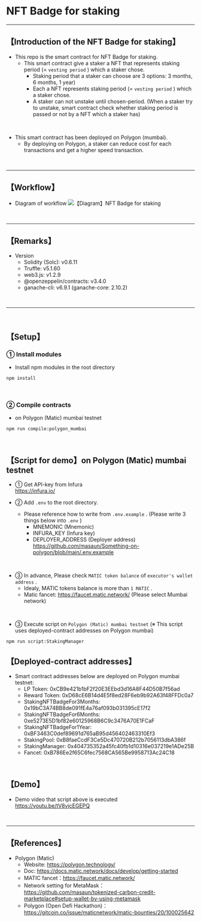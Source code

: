 # NFT Badge for staking

***
## 【Introduction of the NFT Badge for staking】
- This repo is the smart contract for NFT Badge for staking.
  - This smart contract give a staker a NFT that represents staking period (= `vesting period` ) which a staker chose.
    - Staking period that a staker can choose are 3 options: 3 months, 6 months, 1 year)
    - Each a NFT represents staking period (= `vesting period` ) which a staker chose.
    - A staker can not unstake until chosen-period. 
      (When a staker try to unstake, smart contract check whether staking period is passed or not by a NFT which a staker has)

<br>

- This smart contract has been deployed on Polygon (mumbai).
  - By deploying on Polygon, a staker can reduce cost for each transactions and get a higher speed transaction.


&nbsp;

***

## 【Workflow】
- Diagram of workflow
![【Diagram】NFT Badge for staking](https://user-images.githubusercontent.com/19357502/120177973-ef667a00-c243-11eb-883d-f2720ff85818.jpg)

&nbsp;

***

## 【Remarks】
- Version
  - Solidity (Solc): v0.6.11
  - Truffle: v5.1.60
  - web3.js: v1.2.9
  - @openzeppelin/contracts: v3.4.0
  - ganache-cli: v6.9.1 (ganache-core: 2.10.2)


&nbsp;

***
<br>

## 【Setup】
### ① Install modules
- Install npm modules in the root directory
```
npm install
```

<br>

### ② Compile contracts
- on Polygon (Matic) mumbai testnet
```
npm run compile:polygon_mumbai
```

<br>

## 【Script for demo】on Polygon (Matic) mumbai testnet
- ① Get API-key from Infura  
https://infura.io/


- ② Add `.env` to the root directory.
  - Please reference how to write from `.env.example` . (Please write 3 things below into `.env` )
    - MNEMONIC (Mnemonic)  
    - INFURA_KEY (Infura key)  
    - DEPLOYER_ADDRESS (Deployer address)  
      https://github.com/masaun/Something-on-polygon/blob/main/.env.example

<br>

- ③ In advance, Please check `MATIC token balance` of `executor's wallet address` .
  - Idealy, MATIC tokens balance is more than `1 MATIC` .
  - Matic fancet: https://faucet.matic.network/ (Please select Mumbai network)

<br>

- ③ Execute script on `Polygon (Matic) mumbai testnet`
(※ This script uses deployed-contract addresses on Polygon mumbai)
```
npm run script:StakingManager
```

## 【Deployed-contract addresses】
- Smart contract addresses below are deployed on Polygon mumbai testnet: 
  - LP Token: 0xCB9e421b1bF2f20E3EEbd3d16A8F44D50B7f56ad
  - Reward Token: 0xD68cE6B14d4E5f8ed28F6eb9b92A63f48FFDc0a7
  - StakingNFTBadgeFor3Months: 0x19bC3A74BB8de091fE4a76af093b031395cE17f2
  - StakingNFTBadgeFor6Months: 0xe5273E5D1bf82e60125968B6C9c3476A70E1FCaF
  - StakingNFTBadgeFor1Year: 0xBF3463C0def89691d765aB95d456402463310Ef3
  - StakingPool: 0xB8faeCcdF3Ce5Dc470720B212b7056113dbA386f
  - StakingManager: 0x404735352a45fc40fb1d10316e037219e1ADe25B
  - Fancet: 0xB786Ee2f65C6fec7568CA565Be9958713Ac24C18

<br>

## 【Demo】
- Demo video that script above is executed  
https://youtu.be/tV8vjcEGEPQ 


<br>

***

## 【References】
- Polygon (Matic)
  - Website: https://polygon.technology/
  - Doc: https://docs.matic.network/docs/develop/getting-started 
  - MATIC fancet：https://faucet.matic.network/
  - Network setting for MetaMask：https://github.com/masaun/tokenized-carbon-credit-marketplace#setup-wallet-by-using-metamask
  - Polygon (Open Defi Hackathon)：https://gitcoin.co/issue/maticnetwork/matic-bounties/20/100025642
